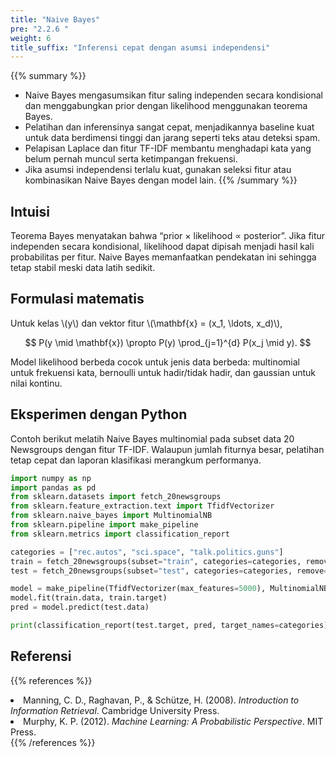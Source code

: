 ```yaml
---
title: "Naive Bayes"
pre: "2.2.6 "
weight: 6
title_suffix: "Inferensi cepat dengan asumsi independensi"
---
```


{{% summary %}}
- Naive Bayes mengasumsikan fitur saling independen secara kondisional dan menggabungkan prior dengan likelihood menggunakan teorema Bayes.
- Pelatihan dan inferensinya sangat cepat, menjadikannya baseline kuat untuk data berdimensi tinggi dan jarang seperti teks atau deteksi spam.
- Pelapisan Laplace dan fitur TF-IDF membantu menghadapi kata yang belum pernah muncul serta ketimpangan frekuensi.
- Jika asumsi independensi terlalu kuat, gunakan seleksi fitur atau kombinasikan Naive Bayes dengan model lain.
{{% /summary %}}

## Intuisi
Teorema Bayes menyatakan bahwa “prior × likelihood ∝ posterior”. Jika fitur independen secara kondisional, likelihood dapat dipisah menjadi hasil kali probabilitas per fitur. Naive Bayes memanfaatkan pendekatan ini sehingga tetap stabil meski data latih sedikit.

## Formulasi matematis
Untuk kelas \\(y\\) dan vektor fitur \\(\mathbf{x} = (x_1, \ldots, x_d)\\),

$$
P(y \mid \mathbf{x}) \propto P(y) \prod_{j=1}^{d} P(x_j \mid y).
$$

Model likelihood berbeda cocok untuk jenis data berbeda: multinomial untuk frekuensi kata, bernoulli untuk hadir/tidak hadir, dan gaussian untuk nilai kontinu.

## Eksperimen dengan Python
Contoh berikut melatih Naive Bayes multinomial pada subset data 20 Newsgroups dengan fitur TF-IDF. Walaupun jumlah fiturnya besar, pelatihan tetap cepat dan laporan klasifikasi merangkum performanya.

```python
import numpy as np
import pandas as pd
from sklearn.datasets import fetch_20newsgroups
from sklearn.feature_extraction.text import TfidfVectorizer
from sklearn.naive_bayes import MultinomialNB
from sklearn.pipeline import make_pipeline
from sklearn.metrics import classification_report

categories = ["rec.autos", "sci.space", "talk.politics.guns"]
train = fetch_20newsgroups(subset="train", categories=categories, remove=("headers", "footers", "quotes"))
test = fetch_20newsgroups(subset="test", categories=categories, remove=("headers", "footers", "quotes"))

model = make_pipeline(TfidfVectorizer(max_features=5000), MultinomialNB(alpha=0.5))
model.fit(train.data, train.target)
pred = model.predict(test.data)

print(classification_report(test.target, pred, target_names=categories))
```

## Referensi
{{% references %}}
<li>Manning, C. D., Raghavan, P., &amp; Schütze, H. (2008). <i>Introduction to Information Retrieval</i>. Cambridge University Press.</li>
<li>Murphy, K. P. (2012). <i>Machine Learning: A Probabilistic Perspective</i>. MIT Press.</li>
{{% /references %}}
